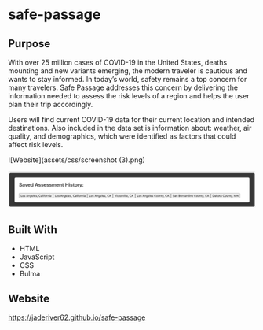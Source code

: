 # safe-passage

## Purpose
With over 25 million cases of COVID-19 in the United States, deaths mounting and new variants emerging, the modern traveler is cautious and wants to stay informed. In today’s world, safety remains a top concern for many travelers. Safe Passage addresses this concern by delivering the information needed to assess the risk levels of a region and helps the user plan their trip accordingly. 

Users will find current COVID-19 data for their current location and intended destinations. Also included in the data set is information about: weather, air quality, and demographics, which were identified as factors that could affect risk levels. 

![Website](assets/css/screenshot (3).png)

![Saved History](assets/css/history.png) 

## Built With
* HTML
* JavaScript
* CSS
* Bulma

## Website
https://jaderiver62.github.io/safe-passage
